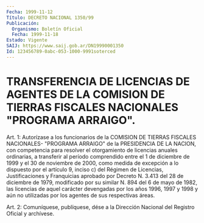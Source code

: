 ```yaml
---
Fecha: 1999-11-12
Título: DECRETO NACIONAL 1350/99
Publicación:
  Organismo: Boletín Oficial
  Fecha: 1999-11-18
Estado: Vigente
SAIJ: https://www.saij.gob.ar/DN19990001350
Id: 123456789-0abc-053-1000-9991soterced
---
```

# TRANSFERENCIA DE LICENCIAS DE AGENTES DE LA COMISION DE TIERRAS FISCALES NACIONALES "PROGRAMA ARRAIGO".

<a id="1"></a>
Art.  1:  Autorízase  a  los  funcionarios de la COMISION  DE TIERRAS FISCALES NACIONALES- "PROGRAMA ARRAIGO" de la PRESIDENCIA DE  LA  NACION, con competencia para resolver  el  otorgamiento  de licencias  anuales ordinarias, a transferir al período comprendido entre el 1  de  diciembre  de  1999 y el 30 de noviembre de 2000, como medida de excepción a lo dispuesto  por el artículo 9, inciso c) del Régimen de Licencias, Justificaciones y Franquicias aprobado por Decreto N. 3.413 del 28 de diciembre de 1979, modificado por su similar  N. 894  del  6  de  mayo de 1982, las licencias  de  aquel carácter  devengadas por los años  1996,  1997  y  1998  y  aún  no utilizadas por los agentes de sus respectivas áreas.

<a id="2"></a>
Art.  2: Comuníquese,  publíquese, dése a la Dirección Nacional del Registro Oficial y archívese.